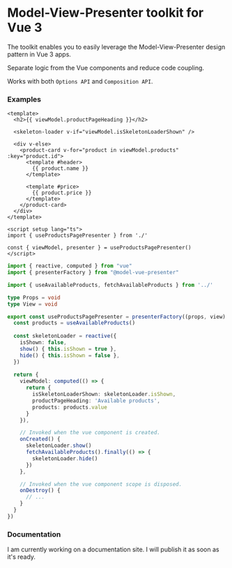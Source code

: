 # Model-View-Presenter toolkit for Vue 3

The toolkit enables you to easily leverage the Model-View-Presenter design pattern in Vue 3 apps.

Separate logic from the Vue components and reduce code coupling.

Works with both `Options API` and `Composition API`.

### Examples

```vue
<template>
  <h2>{{ viewModel.productPageHeading }}</h2>
  
  <skeleton-loader v-if="viewModel.isSkeletonLoaderShown" />
  
  <div v-else>
    <product-card v-for="product in viewModel.products" :key="product.id">
      <template #header>
        {{ product.name }}
      </template>
        
      <template #price>
        {{ product.price }}
      </template>
    </product-card>
  </div>
</template>

<script setup lang="ts">
import { useProductsPagePresenter } from './'
   
const { viewModel, presenter } = useProductsPagePresenter()
</script>
```

```ts
import { reactive, computed } from "vue"
import { presenterFactory } from "@model-vue-presenter"

import { useAvailableProducts, fetchAvailableProducts } from '../'

type Props = void
type View = void

export const useProductsPagePresenter = presenterFactory((props, view) => {
  const products = useAvailableProducts()
  
  const skeletonLoader = reactive({
    isShown: false,
    show() { this.isShown = true },
    hide() { this.isShown = false },
  })
  
  return {
    viewModel: computed(() => {
      return {
        isSkeletonLoaderShown: skeletonLoader.isShown,
        productPageHeading: 'Available products',
        products: products.value
      }
    }),

    // Invoked when the vue component is created.
    onCreated() {
      skeletonLoader.show()
      fetchAvailableProducts().finally(() => {
        skeletonLoader.hide()
      })
    },

    // Invoked when the vue component scope is disposed.
    onDestroy() {
      // ...
    }
  }
})
```

### Documentation

I am currently working on a documentation site. I will publish it as soon as it's ready.
